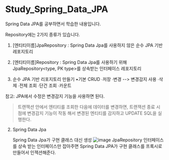# Study_Spring_Data_JPA
Spring Data JPA를 공부하면서 학습한 내용입니다.

Repository에는 2가지 종류가 있습니다.
1. [엔티티이름]JpaRepository : Spring Data Jpa를 사용하지 않은 순수 JPA 기반 레포지토리
2. [엔티티이름]Repository : Spring Data Jpa를 사용하기 위해 JpaRepository<type, PK type>를 상속받는 인터페이스 레포지토리

1. 순수 JPA 기반 리포지토리 만들기
•기본 CRUD
  ∙저장
  ∙변경 --> 변경감지 사용
  ∙삭제
  ∙전체 조회
  ∙단건 조회
  ∙카운트
  
참고: JPA에서 수정은 변경감지 기능을 사용하면 된다.
> 트랜잭션 안에서 엔티티를 조회한 다음에 데이터를 변경하면, 트랜잭션 종료 시점에 변경감지 기능이 작동
해서 변경된 엔티티를 감지하고 UPDATE SQL을 실행한다.

2. Spring Data Jpa
   
   Spring Data Jpa가 구현 클래스 대신 생성
   ![image](https://github.com/ShinMinOh/Study_Spring_Data_JPA/assets/74702677/b967b6e7-8f1f-434b-95eb-5b0527be90c3)
  JpaRepository 인터페이스를 상속 받는 인터페이스만 잡아주면 Spring Data JPA가 구현 클래스를 프록시로 만들어서 인젝션해준다.
